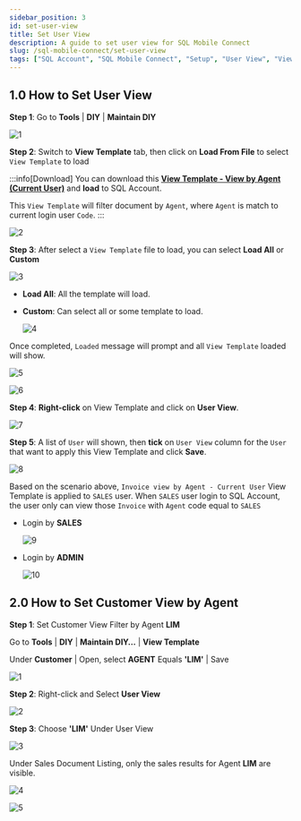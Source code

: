 ```yaml
---
sidebar_position: 3
id: set-user-view
title: Set User View
description: A guide to set user view for SQL Mobile Connect
slug: /sql-mobile-connect/set-user-view
tags: ["SQL Account", "SQL Mobile Connect", "Setup", "User View", "View Template"]
---
```


## 1.0 How to Set User View

**Step 1**: Go to **Tools** | **DIY** | **Maintain DIY**

![1](../../../static/img/integration/sql-mobile-connect/set-user-view/1.png)

**Step 2**: Switch to **View Template** tab, then click on **Load From File** to select `View Template` to load

:::info[Download]
You can download this **[View Template - View by Agent (Current User)](https://cdn.sql.com.my/wp-content/uploads/2024/08/View-Template-View-by-Agent-Current-User.zip)** and **load** to SQL Account.

This `View Template` will filter document by `Agent`, where `Agent` is match to current login user `Code`.
:::

![2](../../../static/img/integration/sql-mobile-connect/set-user-view/2.png)

**Step 3**: After select a `View Template` file to load, you can select **Load All** or **Custom**

![3](../../../static/img/integration/sql-mobile-connect/set-user-view/3.png)

- **Load All**: All the template will load.
- **Custom**: Can select all or some template to load.

    ![4](../../../static/img/integration/sql-mobile-connect/set-user-view/4.png)

Once completed, `Loaded` message will prompt and all `View Template` loaded will show.

![5](../../../static/img/integration/sql-mobile-connect/set-user-view/5.png)

![6](../../../static/img/integration/sql-mobile-connect/set-user-view/6.png)

**Step 4**: **Right-click** on View Template and click on **User View**.

![7](../../../static/img/integration/sql-mobile-connect/set-user-view/7.png)

**Step 5**: A list of `User` will shown, then **tick** on `User View` column for the `User` that want to apply this View Template and click **Save**.

![8](../../../static/img/integration/sql-mobile-connect/set-user-view/8.png)

Based on the scenario above, `Invoice view by Agent - Current User` View Template is applied to `SALES` user. When `SALES` user login to SQL Account, the user only can view those `Invoice` with `Agent` code equal to `SALES`

- Login by **SALES**

    ![9](../../../static/img/integration/sql-mobile-connect/set-user-view/9.png)

- Login by **ADMIN**

    ![10](../../../static/img/integration/sql-mobile-connect/set-user-view/10.png)

## 2.0 How to Set Customer View by Agent

**Step 1**: Set Customer View Filter by Agent **LIM**

Go to **Tools** | **DIY** | **Maintain DIY…** | **View Template**

Under **Customer** | Open, select **AGENT** Equals **'LIM'** | Save

![1](../../../static/img/integration/sql-mobile-connect/set-customer-view/1.png)

**Step 2**: Right-click and Select **User View**

![2](../../../static/img/integration/sql-mobile-connect/set-customer-view/2.png)

**Step 3**: Choose **'LIM'** Under User View

![3](../../../static/img/integration/sql-mobile-connect/set-customer-view/3.png)

Under Sales Document Listing, only the sales results for Agent **LIM** are visible.

![4](../../../static/img/integration/sql-mobile-connect/set-customer-view/4.png)

![5](../../../static/img/integration/sql-mobile-connect/set-customer-view/5.png)
